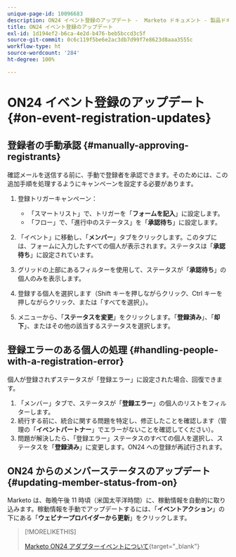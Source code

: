```yaml
---
unique-page-id: 10096683
description: ON24 イベント登録のアップデート -  Marketo ドキュメント - 製品ドキュメント
title: ON24 イベント登録のアップデート
exl-id: 1d194ef2-b6ca-4e2d-b476-beb5bccd3c5f
source-git-commit: 0c6c119f5be6e2ac3db7d99f7e8623d8aaa3555c
workflow-type: ht
source-wordcount: '284'
ht-degree: 100%

---
```


# ON24 イベント登録のアップデート {#on-event-registration-updates}

## 登録者の手動承認 {#manually-approving-registrants}

確認メールを送信する前に、手動で登録者を承認できます。そのためには、この追加手順を処理するようにキャンペーンを設定する必要があります。

1. 登録トリガーキャンペーン：

   * 「スマートリスト」で、トリガーを「**フォームを記入**」に設定します。
   * 「フロー」で、「進行中のステータス」を「**承認待ち**」に設定します。

1. 「イベント」に移動し、「**メンバー**」タブをクリックします。このタブには、フォームに入力したすべての個人が表示されます。ステータスは「**承認待ち**」に設定されています。
1. グリッドの上部にあるフィルターを使用して、ステータスが「**承認待ち**」の個人のみを表示します。
1. 登録する個人を選択します（Shift キーを押しながらクリック、Ctrl キーを押しながらクリック、または「すべてを選択」）。
1. メニューから、「**ステータスを変更**」をクリックします。「**登録済み**」、「**却下**」、またはその他の該当するステータスを選択します。

## 登録エラーのある個人の処理 {#handling-people-with-a-registration-error}

個人が登録されずステータスが「登録エラー」に設定された場合、回復できます。

1. 「メンバー」タブで、ステータスが「**登録エラー**」の個人のリストをフィルターします。
1. 続行する前に、統合に関する問題を特定し、修正したことを確認します（管理の「**イベントパートナー**」でエラーがないことを確認してください）。
1. 問題が解決したら、「登録エラー」ステータスのすべての個人を選択し、ステータスを「**登録済み**」に変更します。ON24 への登録が再試行されます。

## ON24 からのメンバーステータスのアップデート {#updating-member-status-from-on}

Marketo は、毎晩午後 11 時頃（米国太平洋時間）に、稼動情報を自動的に取り込みます。稼動情報を手動でアップデートするには、「**イベントアクション**」の下にある「**ウェビナープロバイダーから更新**」をクリックします。

>[!MORELIKETHIS]
>
>[Marketo ON24 アダプターイベントについて](/help/marketo/product-docs/demand-generation/events/create-an-event/create-an-event-with-the-marketo-on24-adapter/understanding-marketo-on24-adapter-events.md){target=&quot;_blank&quot;}

